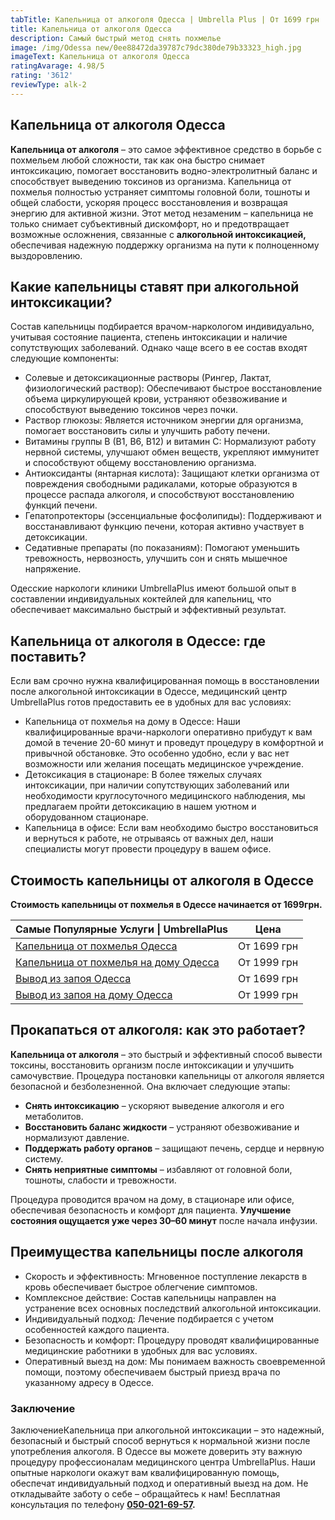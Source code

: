 ```yaml
---
tabTitle: Капельница от алкоголя Одесса | Umbrella Plus | От 1699 грн
title: Капельница от алкоголя Одесса
description: Самый быстрый метод снять похмелье
image: /img/Odessa new/0ee88472da39787c79dc380de79b33323_high.jpg
imageText: Капельница от алкоголя Одесса
ratingAvarage: 4.98/5
rating: '3612'
reviewType: alk-2
---
```


## Капельница от алкоголя Одесса

**Капельница от алкоголя** – это самое эффективное средство в борьбе с похмельем любой сложности, так как она быстро снимает интоксикацию, помогает восстановить водно-электролитный баланс и способствует выведению токсинов из организма. Капельница от похмелья полностью устраняет симптомы головной боли, тошноты и общей слабости, ускоряя процесс восстановления и возвращая энергию для активной жизни. Этот метод незаменим – капельница не только снимает субъективный дискомфорт, но и предотвращает возможные осложнения, связанные с **алкогольной интоксикацией,** обеспечивая надежную поддержку организма на пути к полноценному выздоровлению.

## Какие капельницы ставят при алкогольной интоксикации?  

Состав капельницы подбирается врачом-наркологом индивидуально, учитывая состояние пациента, степень интоксикации и наличие сопутствующих заболеваний. Однако чаще всего в ее состав входят следующие компоненты:

* Солевые и детоксикационные растворы (Рингер, Лактат, физиологический раствор): Обеспечивают быстрое восстановление объема циркулирующей крови, устраняют обезвоживание и способствуют выведению токсинов через почки.
* Раствор глюкозы: Является источником энергии для организма, помогает восстановить силы и улучшить работу печени.
* Витамины группы B (B1, B6, B12) и витамин C: Нормализуют работу нервной системы, улучшают обмен веществ, укрепляют иммунитет и способствуют общему восстановлению организма.
* Антиоксиданты (янтарная кислота): Защищают клетки организма от повреждения свободными радикалами, которые образуются в процессе распада алкоголя, и способствуют восстановлению функций печени.
* Гепатопротекторы (эссенциальные фосфолипиды): Поддерживают и восстанавливают функцию печени, которая активно участвует в детоксикации.
* Седативные препараты (по показаниям): Помогают уменьшить тревожность, нервозность, улучшить сон и снять мышечное напряжение.

Одесские наркологи клиники UmbrellaPlus имеют большой опыт в составлении индивидуальных коктейлей для капельниц, что обеспечивает максимально быстрый и эффективный результат.

## Капельница от алкоголя в Одессе: где поставить?

Если вам срочно нужна квалифицированная помощь в восстановлении после алкогольной интоксикации в Одессе, медицинский центр UmbrellaPlus готов предоставить ее в удобных для вас условиях:

* Капельница от похмелья на дому в Одессе: Наши квалифицированные врачи-наркологи оперативно прибудут к вам домой в течение 20-60 минут и проведут процедуру в комфортной и привычной обстановке. Это особенно удобно, если у вас нет возможности или желания посещать медицинское учреждение.
* Детоксикация в стационаре: В более тяжелых случаях интоксикации, при наличии сопутствующих заболеваний или необходимости круглосуточного медицинского наблюдения, мы предлагаем пройти детоксикацию в нашем уютном и оборудованном стационаре.
* Капельница в офисе: Если вам необходимо быстро восстановиться и вернуться к работе, не отрываясь от важных дел, наши специалисты могут провести процедуру в вашем офисе.

## Стоимость капельницы от алкоголя в Одессе

**Стоимость капельницы от похмелья в Одессе начинается от 1699грн.**

| Самые Популярные Услуги \| UmbrellaPlus                                                                    | Цена        |
| ---------------------------------------------------------------------------------------------------------- | ----------- |
| [Капельница от похмелья Одесса](https://umbrella-plus.com.ua/kapelnica-ot-alkogolia-od/)                   | От 1699 грн |
| [Капельница от похмелья на дому Одесса](https://umbrella-plus.com.ua/kapelnica-ot-alkogolizma-na-domy-od/) | От 1999 грн |
| [Вывод из запоя Одесса](https://umbrella-plus.com.ua/vivod-iz-zapoia-od/)                                  | От 1699 грн |
| [Вывод из запоя на дому Одесса](https://umbrella-plus.com.ua/vivod-iz-zapoia-na-domy-od/)                  | От 1999 грн |

## Прокапаться от алкоголя: как это работает?  

**Капельница от алкоголя** – это быстрый и эффективный способ вывести токсины, восстановить организм после интоксикации и улучшить самочувствие. Процедура постановки капельницы от алкоголя является безопасной и безболезненной. Она включает следующие этапы:

* **Снять интоксикацию** – ускоряют выведение алкоголя и его метаболитов.
* **Восстановить баланс жидкости** – устраняют обезвоживание и нормализуют давление.
* **Поддержать работу органов** – защищают печень, сердце и нервную систему.
* **Снять неприятные симптомы** – избавляют от головной боли, тошноты, слабости и тревожности.

Процедура проводится врачом на дому, в стационаре или офисе, обеспечивая безопасность и комфорт для пациента. **Улучшение состояния ощущается уже через 30–60 минут** после начала инфузии.

## Преимущества капельницы после алкоголя

* Скорость и эффективность: Мгновенное поступление лекарств в кровь обеспечивает быстрое облегчение симптомов.
* Комплексное действие: Состав капельницы направлен на устранение всех основных последствий алкогольной интоксикации.
* Индивидуальный подход: Лечение подбирается с учетом особенностей каждого пациента.
* Безопасность и комфорт: Процедуру проводят квалифицированные медицинские работники в удобных для вас условиях.
* Оперативный выезд на дом: Мы понимаем важность своевременной помощи, поэтому обеспечиваем быстрый приезд врача по указанному адресу в Одессе.

### Заключение  

ЗаключениеКапельница при алкогольной интоксикации – это надежный, безопасный и быстрый способ вернуться к нормальной жизни после употребления алкоголя. В Одессе вы можете доверить эту важную процедуру профессионалам медицинского центра UmbrellaPlus. Наши опытные наркологи окажут вам квалифицированную помощь, обеспечат индивидуальный подход и оперативный выезд на дом. Не откладывайте заботу о себе – обращайтесь к нам!
Бесплатная консультация по телефону **[050-021-69-57](tel:0500216957).**
